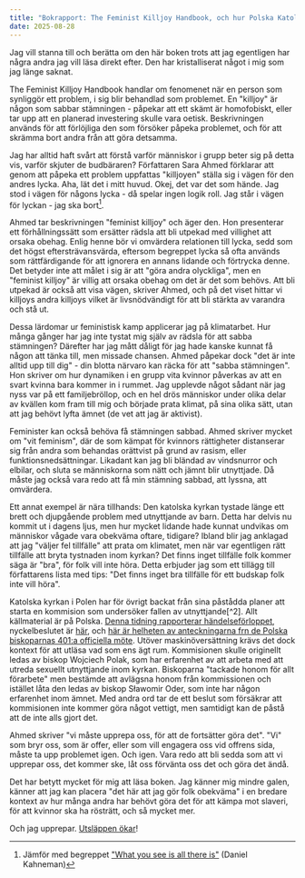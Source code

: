 ```yaml
---
title: "Bokrapport: The Feminist Killjoy Handbook, och hur Polska Katolska Kyrkan kommer undan med att tysta sexuellt utnyttjande av barn"
date: 2025-08-28
---
```


Jag vill stanna till och berätta om den här boken trots att jag egentligen har några andra jag vill läsa direkt efter. Den har kristalliserat något i mig som jag länge saknat. 

The Feminist Killjoy Handbook handlar om fenomenet när en person som synliggör ett problem, i sig blir behandlad som problemet. En "killjoy" är någon som sabbar stämningen - påpekar att ett skämt är homofobiskt, eller tar upp att en planerad investering skulle vara oetisk. Beskrivningen används för att förlöjliga den som försöker påpeka problemet, och för att skrämma bort andra från att göra detsamma. 



Jag har alltid haft svårt att förstå varför människor i grupp beter sig på detta vis, varför skjuter de budbäraren? Författaren Sara Ahmed förklarar att genom att påpeka ett problem uppfattas "killjoyen" ställa sig i vägen för den andres lycka. Aha, lät det i mitt huvud. Okej, det var det som hände. Jag stod i vägen för någons lycka - då spelar ingen logik roll. Jag står i vägen för lyckan - jag ska bort[^1].

Ahmed tar beskrivningen "feminist killjoy" och äger den. Hon presenterar ett förhållningssätt som ersätter rädsla att bli utpekad med villighet att orsaka obehag. Enlig henne bör vi omvärdera relationen till lycka, sedd som det högst eftersträvansvärda, eftersom begreppet lycka så ofta används som rättfärdigande för att ignorera en annans lidande och förtrycka denne. Det betyder inte att målet i sig är att "göra andra olyckliga", men en "feminist killjoy" är villig att orsaka obehag om det är det som behövs. Att bli utpekad är också att visa vägen, skriver Ahmed, och på det viset hittar vi killjoys andra killjoys vilket är livsnödvändigt för att bli stärkta av varandra och stå ut. 

Dessa lärdomar ur feministisk kamp applicerar jag på klimatarbet. Hur många gånger har jag inte tystat mig själv av rädsla för att sabba stämningen? Därefter har jag mått dåligt för jag hade kanske kunnat få någon att tänka till, men missade chansen. Ahmed påpekar dock "det är inte alltid upp till dig" - din blotta närvaro kan räcka för att "sabba stämningen". Hon skriver om hur dynamiken i en grupp vita kvinnor påverkas av att en svart kvinna bara kommer in i rummet. Jag upplevde något sådant när jag nyss var på ett familjebröllop, och en hel drös människor under olika delar av kvällen kom fram till mig och började prata klimat, på sina olika sätt, utan att jag behövt lyfta ämnet (de vet att jag är aktivist). 

Feminister kan också behöva få stämningen sabbad. Ahmed skriver mycket om "vit feminism", där de som kämpat för kvinnors rättigheter distanserar sig från andra som behandas orättvist på grund av rasism, eller funktionsnedsättningar. Likadant kan jag bli bländad av vindsnurror och elbilar, och sluta se människorna som nätt och jämnt blir utnyttjade. Då måste jag också vara redo att få min stämning sabbad, att lyssna, att omvärdera.

Ett annat exempel är nära tillhands: Den katolska kyrkan tystade länge ett brett och djupgående problem med utnyttjande av barn. Detta har delvis nu kommit ut i dagens ljus, men hur mycket lidande hade kunnat undvikas om människor vågade vara obekväma oftare, tidigare? Ibland blir jag anklagad att jag "väljer fel tillfälle" att prata om klimatet, men när var egentligen rätt tillfälle att bryta tystnaden inom kyrkan? Det finns inget tillfälle folk kommer säga är "bra", för folk vill inte höra. Detta erbjuder jag som ett tillägg till författarens lista med tips: "Det finns inget bra tillfälle för ett budskap folk inte vill höra". 

Katolska kyrkan i Polen har för övrigt backat från sina påstådda planer att starta en kommision som undersöker fallen av utnyttjande[^2]. Allt källmaterial är på Polska. [Denna tidning rapporterar händelseförloppet](https://wiez.pl/2025/06/14/jak-nie-powstaje-komisja-ds-wykorzystywania-seksualnego-w-kosciele-katolickim-w-polsce-kalendarium-2023-2025/), nyckelbeslutet är [här](https://ochrona.episkopat.pl/dokumenty/komunikat-401-zebrania-plenarnego-kep-fragment/), och [här är helheten av anteckningarna frn de Polska biskoparnas 401:a officiella möte](https://www.ekai.pl/dokumenty/komunikat-z-401-zebrania-plenarnego-konferencji-episkopatu-polski/). Utöver maskinöversättning krävs det dock kontext för att utläsa vad som ens ägt rum. Kommisionen skulle originellt ledas av biskop Wojciech Polak, som har erfarenhet av att arbeta med att utreda sexuellt utnyttjande inom kyrkan. Biskoparna "tackade honom för allt förarbete" men bestämde att avlägsna honom från kommissionen och istället låta den ledas av biskop Sławomir Oder, som inte har någon erfarenhet inom ämnet. Med andra ord tar de ett beslut som försäkrar att kommisionen inte kommer göra något vettigt, men samtidigt kan de påstå att de inte alls gjort det.

 Ahmed skriver "vi måste upprepa oss, för att de fortsätter göra det". "Vi" som bryr oss, som är offer, eller som vill engagera oss vid offrens sida, måste ta upp problemet igen. Och igen. Vara redo att bli sedda som att vi upprepar oss, det kommer ske, låt oss förvänta oss det och göra det ändå.

Det har betytt mycket för mig att läsa boken. Jag känner mig mindre galen, känner att jag kan placera "det här att jag gör folk obekväma" i en bredare kontext av hur många andra har behövt göra det för att kämpa mot slaveri, för att kvinnor ska ha rösträtt, och så mycket mer.

Och jag upprepar. [Utsläppen ökar](https://www.naturvardsverket.se/data-och-statistik/klimat/sveriges-utslapp-och-upptag-av-vaxthusgaser/)!

[^1]: Jämför med begreppet ["What you see is all there is"](https://ebrary.net/144926/business_finance/wysiati_what_there) (Daniel Kahneman)






